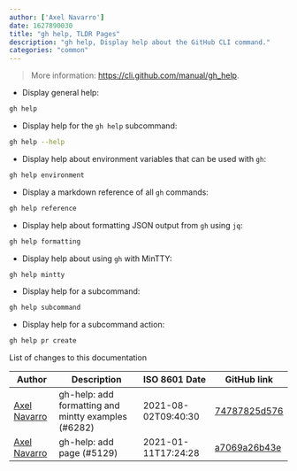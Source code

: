 ```yaml
---
author: ['Axel Navarro']
date: 1627890030
title: "gh help, TLDR Pages"
description: "gh help, Display help about the GitHub CLI command."
categories: "common"
---
```

> More information: <https://cli.github.com/manual/gh_help>.

- Display general help:

```bash
gh help
```

- Display help for the `gh help` subcommand:

```bash
gh help --help
```

- Display help about environment variables that can be used with `gh`:

```bash
gh help environment
```

- Display a markdown reference of all `gh` commands:

```bash
gh help reference
```

- Display help about formatting JSON output from `gh` using `jq`:

```bash
gh help formatting
```

- Display help about using `gh` with MinTTY:

```bash
gh help mintty
```

- Display help for a subcommand:

```bash
gh help subcommand
```

- Display help for a subcommand action:

```bash
gh help pr create
```
List of changes to this documentation


Author | Description | ISO 8601 Date | GitHub link
------|-----|-----|-----
[Axel Navarro](mailto:navarroaxel@gmail.com) | gh-help: add formatting and mintty examples (#6282) | 2021-08-02T09:40:30 | [74787825d576](https://github.com/tldr-pages/tldr/commit/74787825d576f127addcefade4b087670d6145d4)
[Axel Navarro](mailto:navarroaxel@gmail.com) | gh-help: add page (#5129) | 2021-01-11T17:24:28 | [a7069a26b43e](https://github.com/tldr-pages/tldr/commit/a7069a26b43e2ade054d7812f8c848b606411a79)

